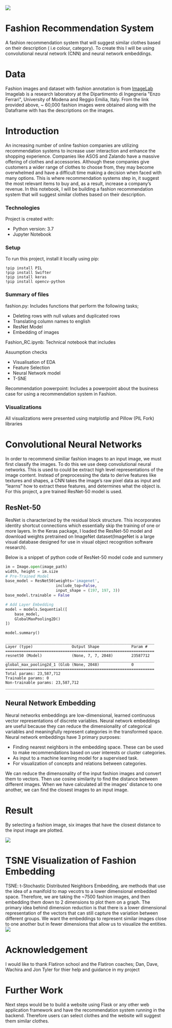 ![](Images/fashion_ss19.jpg)

# Fashion Recommendation System
A fashion recommendation system that will suggest similar clothes based on their description ( i.e colour, category). To create this I will be using convolutional neural network (CNN) and neural network embeddings. 

# Data
Fashion images and dataset with fashion annotation is from [ImageLab](http://imagelab.ing.unimore.it/imagelab2015/researchactivity.asp?idAttivita=18)  
Imagelab is a research laboratory at the Dipartimento di Ingegneria "Enzo Ferrari", University of Modena and Reggio Emilia, Italy. 
From the link provided above, ~ 60,000 fashion images were obtained along with the Dataframe with has the descriptions on the images.

# Introduction 
An increasing number of online fashion companies are utilizing recommendation systems to increase user interaction and enhance the shopping experience. Companies like ASOS and Zalando have a massive offering of clothes and accessories. Although these companies give customers a wider range of clothes to choose from, they may become overwhelmed and have a difficult time making a decision when faced with many options. This is where recommendation systems step in, it suggest the most relevant items to buy and, as a result, increase a company’s revenue. In this notebook, I will be building a fashion recommendation system that will suggest similar clothes based on their description.


### Technologies

Project is created with:
* Python version: 3.7
* Jupyter Notebook

### Setup
To run this project, install it locally using pip:
```
!pip install PIL
!pip install Swifter
!pip install keras
!pip install opencv-python
```
### Summary of files
fashion.py: Includes functions that perform the following tasks;

- Deleting rows with null values and duplicated rows
- Translating column names to english
- ResNet Model 
- Embedding of images

Fashion_RC.ipynb: Technical notebook that includes

Asuumption checks
- Visualisation of EDA
- Feature Selection
- Neural Network model
- T-SNE 

Recommendation powerpoint: Includes a powerpoint about the business case for using a recommendation system in Fashion.

### Visualizations

All visualizations were presented using matplotlip and Pillow (PIL Fork) libraries 

# Convolutional Neural Networks
In order to recommend similiar fashion images to an input image, we must first classify the images. To do this we use deep convolutional neural networks. This is used to could be extract high level representations of the image content. Instead of preprocessing the data to derive features like textures and shapes, a CNN takes the image’s raw pixel data as input and “learns” how to extract these features, and determines what the object is. For this project, a pre trained ResNet-50 model is used.

## ResNet-50
ResNet is characterized by the residual block structure. This incorporates identity shortcut connections which essentially skip the training of one or more layers. In the Keras package, I loaded the ResNet-50 model and download weights pretrained on ImageNet dataset(ImageNet is a large visual database designed for use in visual object recognition software research).

Below is a snippet of python code of ResNet-50 model code and summery
```python
im = Image.open(image_path)
width, height = im.size
# Pre-Trained Model
base_model = ResNet50(weights='imagenet', 
                      include_top=False, 
                      input_shape = (197, 197, 3))
base_model.trainable = False

# Add Layer Embedding
model = models.Sequential([
    base_model,
    GlobalMaxPooling2D()
])

model.summary()
```
```
_________________________________________________________________
Layer (type)                 Output Shape              Param #   
=================================================================
resnet50 (Model)             (None, 7, 7, 2048)        23587712  
_________________________________________________________________
global_max_pooling2d_1 (Glob (None, 2048)              0         
=================================================================
Total params: 23,587,712
Trainable params: 0
Non-trainable params: 23,587,712
_________________________________________________________________
```


## Neural Network Embedding

Neural networks embeddings are low-dimensional, learned continuous vector representations of discrete variables. Neural network embeddings are useful because they can reduce the dimensionality of categorical variables and meaningfully represent categories in the transformed space. Neural network embeddings have 3 primary purposes:

- Finding nearest neighbors in the embedding space. These can be used to make recommendations based on user interests or cluster categories.
- As input to a machine learning model for a supervised task.
- For visualization of concepts and relations between categories.

We can reduce the dimensonality of the input fashion images and convert them to vectors. Then use cosine similarity to find the distance between different images. When we have calculated all the images' distance to one another, we can find the closest images to an input image.

# Result 

By selecting a fashion image, six images that have the closest distance to the input image are plotted.

![](Images/Women_Trousers.png)

# TSNE Visualization of Fashion Embedding

TSNE: t-Stochastic Distributed Neighbors Embedding, are  methods that use the idea of a manifold to map vecotrs to a lower dimensional embedded space. Therefore, we are taking the ~7500 fashion images, and then embedding them down to 2 dimensions to plot them on a graph. The primary idea behind dimension reduction is that there is a lower dimensional representation of the vectors that can still capture the variation between different groups. We want the embeddings to represent similar images close to one another but in fewer dimensions that allow us to visualize the entities.
![](Images/tsne.png)

# Acknowledgement

I would like to thank Flatiron school and the Flatiron coaches; Dan, Dave, Wachira and Jon Tyler for thier help and guidance in my project

# Further Work

Next steps would be to build a website using Flask or any other web application framework and have the recommendation system running in the backend. Therefore users can select clothes and the website will suggest them similar clothes.



